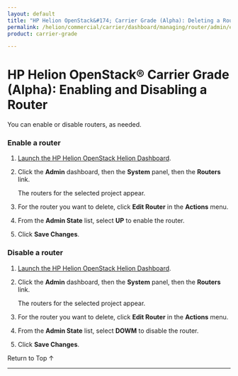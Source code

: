 ```yaml
---
layout: default
title: "HP Helion OpenStack&#174; Carrier Grade (Alpha): Deleting a Router"
permalink: /helion/commercial/carrier/dashboard/managing/router/admin/enable/
product: carrier-grade

---
```

<!--UNDER REVISION-->

<script>

function PageRefresh {
onLoad="window.refresh"
}

PageRefresh();

</script>

<!-- <p style="font-size: small;"> <a href="/helion/commercial/carrier/ga1/install/">&#9664; PREV</a> | <a href="/helion/commercial/carrier/ga1/install-overview/">&#9650; UP</a> | <a href="/helion/commercial/carrier/ga1/">NEXT &#9654;</a></p> -->

# HP Helion OpenStack&#174; Carrier Grade (Alpha): Enabling and Disabling a Router

You can enable or disable routers, as needed.

### Enable a router ###

1. [Launch the HP Helion OpenStack Helion Dashboard](/helion/openstack/carrier/dashboard/login/).

2. Click the **Admin** dashboard, then the **System** panel, then the **Routers** link.

	The routers for the selected project appear. 

3. For the router you want to delete, click **Edit Router** in the **Actions** menu.

3. From the **Admin State** list, select **UP** to enable the router.

4. Click **Save Changes**.  

### Disable a router ###

1. [Launch the HP Helion OpenStack Helion Dashboard](/helion/openstack/carrier/dashboard/login/).

2. Click the **Admin** dashboard, then the **System** panel, then the **Routers** link.

	The routers for the selected project appear. 

3. For the router you want to delete, click **Edit Router** in the **Actions** menu.

3. From the **Admin State** list, select **DOWM** to disable the router.

4. Click **Save Changes**.  



<a href="#top" style="padding:14px 0px 14px 0px; text-decoration: none;"> Return to Top &#8593; </a>


----
